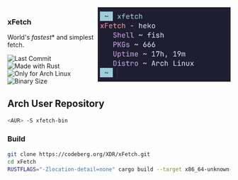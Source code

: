 <img src="assets/xFetch.jpg" align="right" width="300">

### xFetch

World's _fastest_* and simplest fetch.

![Last Commit](https://img.shields.io/gitea/last-commit/XDR/xFetch?display_timestamp=committer&gitea_url=https%3A%2F%2Fcodeberg.org&style=for-the-badge)
![Made with Rust](https://img.shields.io/badge/made%20with%20rust-%23000000.svg?style=for-the-badge&logo=rust&logoColor=white)
![Only for Arch Linux](https://img.shields.io/badge/Only%20For%20Arch%20Linux-1793D1?logo=arch-linux&logoColor=fff&style=for-the-badge)
![Binary Size](https://img.shields.io/badge/Binary_Size-Miniscule_(100%20kb)-7ED321?logo=hack-the-box&logoColor=fff&style=for-the-badge)


## Arch User Repository

```sh
<AUR> -S xfetch-bin
```

### Build

```sh
git clone https://codeberg.org/XDR/xFetch.git
cd xFetch
RUSTFLAGS="-Zlocation-detail=none" cargo build --target x86_64-unknown-linux-gnu --profile release -Z build-std=std,panic_abort -Z build-std-features=panic_immediate_abort
```
